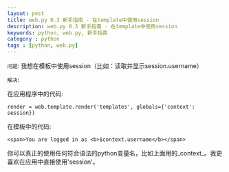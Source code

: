 ```yaml
---
layout: post
title: web.py 0.3 新手指南 - 在template中使用session
description: web.py 0.3 新手指南 - 在template中使用session
keywords: python, web.py, 新手指南
category : python
tags : [python, web.py]
---
```


`问题`: 我想在模板中使用session（比如：读取并显示session.username）

`解决`:

在应用程序中的代码:

    render = web.template.render('templates', globals={'context': session})

在模板中的代码:

    <span>You are logged in as <b>$context.username</b></span>

你可以真正的使用任何符合语法的python变量名，比如上面用的_context_。我更喜欢在应用中直接使用'session'。